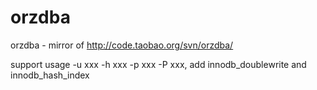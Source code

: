 # orzdba

orzdba - mirror of http://code.taobao.org/svn/orzdba/

support usage -u xxx -h xxx -p xxx -P xxx, add innodb_doublewrite and innodb_hash_index
